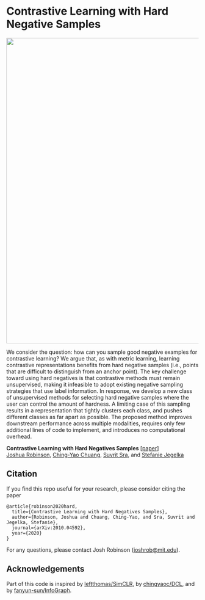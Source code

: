 # Contrastive Learning with Hard Negative Samples

<p align='center'>
<img src='https://github.com/joshr17/HCL/blob/main/figs/hard_sampling_schema.png?raw=true' width='800'/>
</p>

We consider the question: how can you sample good negative examples for contrastive
learning? We argue that, as with metric learning, learning contrastive representations
benefits from hard negative samples (i.e., points that are difficult to distinguish from
an anchor point). The key challenge toward using hard negatives is that contrastive
methods must remain unsupervised, making it infeasible to adopt existing negative
sampling strategies that use label information. In response, we develop a new class
of unsupervised methods for selecting hard negative samples where the user can
control the amount of hardness. A limiting case of this sampling results in a representation that tightly clusters each class, and pushes different classes as far apart as possible. The proposed method improves downstream performance across multiple
modalities, requires only few additional lines of code to implement, and introduces no
computational overhead.


**Contrastive Learning with Hard Negatives Samples** [[paper]](https://arxiv.org/pdf/2010.04592)
<br/>
[Joshua Robinson](https://joshrobinson.mit.edu/), 
[Ching-Yao Chuang](https://chingyaoc.github.io/), 
[Suvrit Sra](http://web.mit.edu/torralba/www/), and
[Stefanie Jegelka](https://people.csail.mit.edu/stefje/)
<br/>


## Citation

If you find this repo useful for your research, please consider citing the paper

```
@article{robinson2020hard,
  title={Contrastive Learning with Hard Negatives Samples},
  author={Robinson, Joshua and Chuang, Ching-Yao, and Sra, Suvrit and Jegelka, Stefanie},
  journal={arXiv:2010.04592},
  year={2020}
}
```
For any questions, please contact Josh Robinson (joshrob@mit.edu).

## Acknowledgements

Part of this code is inspired by [leftthomas/SimCLR](https://github.com/leftthomas/SimCLR), by [chingyaoc/DCL](https://github.com/chingyaoc/DCL), and by [fanyun-sun/InfoGraph](https://github.com/fanyun-sun/InfoGraph).
